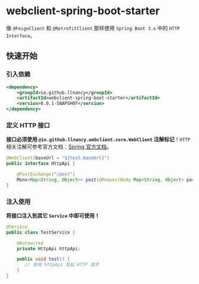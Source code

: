 # webclient-spring-boot-starter

像 `@FeignClient` 和 `@RetrofitClient` 那样使用 `Spring Boot 3.x` 中的 `HTTP Interface`。

## 快速开始

### 引入依赖

```xml
<dependency>
    <groupId>io.github.llnancy</groupId>
    <artifactId>webclient-spring-boot-starter</artifactId>
    <version>0.0.1-SNAPSHOT</version>
</dependency>
```

### 定义 HTTP 接口

**接口必须使用 `@io.github.llnancy.webclient.core.WebClient` 注解标记**！`HTTP` 相关注解可参考官方文档：[Spring 官方文档](https://docs.spring.io/spring-framework/reference/integration/rest-clients.html#rest-http-interface-method-parameters)。

```java
@WebClient(baseUrl = "${test.baseUrl}")
public interface HttpApi {

    @PostExchange("/post")
    Mono<Map<String, Object>> post(@RequestBody Map<String, Object> params);
}
```

### 注入使用

**将接口注入到其它 `Service` 中即可使用！**

```java
@Service
public class TestService {

    @Autowired
    private HttpApi httpApi;

    public void test() {
       // 使用 httpApi 发起 HTTP 请求
    }
}
```
